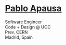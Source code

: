 # <a href="https://apausa.dev" target="_blank" rel="noreferrer">**Pablo Apausa**</a>

Software Engineer  
Code + Design @ UOC  
Prev. CERN  
Madrid, Spain  
